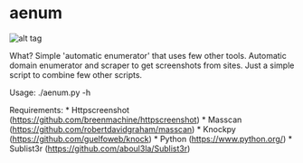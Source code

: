 # aenum

![alt tag](http://www.vesiluoma.com/aenum/aenum.jpg)

What?
  Simple 'automatic enumerator' that uses few other tools.
	Automatic domain enumerator and scraper to get screenshots from sites.
	Just a simple script to combine few other scripts.


Usage:
	./aenum.py -h

Requirements:
	* Httpscreenshot (https://github.com/breenmachine/httpscreenshot)
	* Masscan (https://github.com/robertdavidgraham/masscan)
	* Knockpy (https://github.com/guelfoweb/knock)
	* Python (https://www.python.org/)
        * Sublist3r (https://github.com/aboul3la/Sublist3r)
